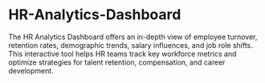 # HR-Analytics-Dashboard
The HR Analytics Dashboard offers an in-depth view of employee turnover, retention rates, demographic trends, salary influences, and job role shifts. This interactive tool helps HR teams track key workforce metrics and optimize strategies for talent retention, compensation, and career development.
